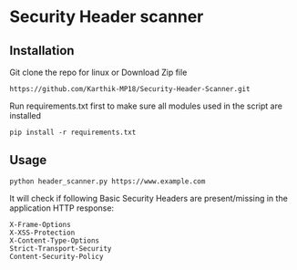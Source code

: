 # Security Header scanner

## Installation

Git clone the repo for linux or Download Zip file

`https://github.com/Karthik-MP18/Security-Header-Scanner.git`

Run requirements.txt first to make sure all modules used in the script are installed

`pip install -r requirements.txt`

## Usage

`python header_scanner.py https://www.example.com` 

It will check if following Basic Security Headers are present/missing in the application HTTP response:

```
X-Frame-Options
X-XSS-Protection
X-Content-Type-Options
Strict-Transport-Security
Content-Security-Policy
```
